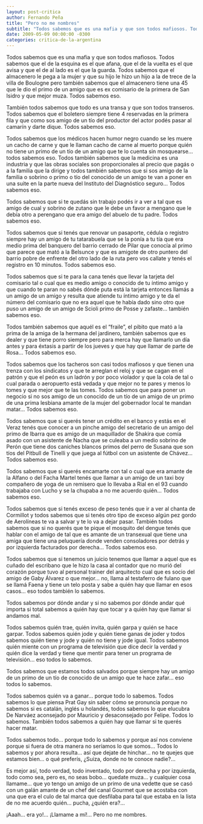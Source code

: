 ```yaml
---
layout: post-critica
author: Fernando Peña
title: "Pero no me nombres"
subtitle: "Todos sabemos que es una mafia y que son todos mafiosos. Todos sabemos quién va a ganar. Todos sabemos todo."
date: 2009-05-09 00:00:00 -0300
categories: critica-de-la-argentina
---
```

Todos sabemos que es una mafia y que son todos mafiosos. Todos sabemos que el de la esquina es el que afana, que el de la vuelta es el que avisa y que el de al lado es el que la guarda. Todos sabemos que el almacenero le pega a la mujer y que su hijo le hizo un hijo a la de trece de la villa de Boulogne pero también sabemos que el almacenero tiene una 45 que le dio el primo de un amigo que es ex comisario de la primera de San Isidro y que mejor muza. Todos sabemos eso.

También todos sabemos que todo es una transa y que son todos transeros. Todos sabemos que el boletero siempre tiene 4 reservadas en la primera fila y que como sos amigo de un tío del productor del actor podés pasar al camarín y darte dique. Todos sabemos eso.

Todos sabemos que los médicos hacen humor negro cuando se les muere un cacho de carne y que le llaman cacho de carne al muerto porque quién no tiene un primo de un tío de un amigo que te lo cuenta sin mosquearse... todos sabemos eso. Todos también sabemos que la medicina es una industria y que las obras sociales son proporcionales al precio que pagás o a la familia que la dirige y todos también sabemos que si sos amigo de la familia o sobrino o primo o tío del conocido de un amigo te van a poner en una suite en la parte nueva del Instituto del Diagnóstico seguro... Todos sabemos eso.

Todos sabemos que si te quedás sin trabajo podés ir a ver a tal que es amigo de cual y sobrino de zutano que le debe un favor a mengano que le debía otro a perengano que era amigo del abuelo de tu padre. Todos sabemos eso.

Todos sabemos que si tenés que renovar un pasaporte, cédula o registro siempre hay un amigo de tu tatarabuela que se la ponía a tu tía que era medio prima del banquero del barrio cerrado de Pilar que conocía al primo que parece que mató a la Belsunce y que es amigote de otro puntero del barrio pobre de enfrente del otro lado de la ruta pero vos callate y tenés el registro en 10 minutos. Todos sabemos eso.

Todos sabemos que si te para la cana tenés que llevar la tarjeta del comisario tal o cual que es medio amigo o conocido de tu íntimo amigo y que cuando te paran no sabés dónde puta está la tarjeta entonces llamás a un amigo de un amigo y resulta que atiende tu íntimo amigo y te da el número del comisario que no era aquel que te había dado sino otro que puso un amigo de un amigo de Scioli primo de Posse y zafaste... también sabemos eso.

Todos también sabemos que aquél es el “fraile”, el pibito que mató a la prima de la amiga de la hermana del jardinero, también sabemos que es dealer y que tiene porro siempre pero para merca hay que llamarlo un día antes y para éxtasis a partir de los jueves y que hay que llamar de parte de Rosa... Todos sabemos eso.

Todos sabemos que los tacheros son casi todos mafiosos y que tienen una trenza con los sindicatos y que te arreglan el reloj y que se cagan en el patrón y que el peón es un ladrón y por poco violador y que la cola de tal o cual parada o aeropuerto está vedada y que mejor no te pares y menos lo tomes y que mejor que te las tomes. Todos sabemos que para poner un negocio si no sos amigo de un conocido de un tío de un amigo de un primo de una prima lesbiana amante de la mujer del gobernador local te mandan matar... Todos sabemos eso.

Todos sabemos que si querés tener un crédito en el banco y estás en el Veraz tenés que conocer a un pinche amigo del secretario de un amigo del primo de Ibarra que es amigo de un maquillador de Shakira que comía asado con un asistente de Nacha que se culeaba a un medio sobrino de Perón que tiene dos caniches blancos primos del perro de Susana que son tíos del Pitbull de Tinelli y que juega al fútbol con un asistente de Chávez... Todos sabemos eso.

Todos sabemos que si querés encamarte con tal o cual que era amante de la Alfano o del Facha Martel tenés que llamar a un amigo de un taxi boy compañero de yoga de un remisero que lo llevaba a Rial en el 93 cuando trabajaba con Lucho y se la chupaba a no me acuerdo quién... Todos sabemos eso.

Todos sabemos que si tenés exceso de peso tenés que ir a ver al chanta de Cormillot y todos sabemos que si tenés otro tipo de exceso algún pez gordo de Aerolíneas te va a salvar y te lo va a dejar pasar. También todos sabemos que si no querés que te pique el mosquito del dengue tenés que hablar con el amigo de tal que es amante de un transexual que tiene una amiga que tiene una peluquería donde venden consoladores por detrás y por izquierda facturados por derecha... Todos sabemos eso.

Todos sabemos que si tenemos un juicio tenemos que llamar a aquel que es cuñado del escribano que le hizo la casa al contador que no murió del corazón porque tuvo al personal trainer del arquitecto cual que es socio del amigo de Gaby Álvarez o que mejor... no, llama al testaferro de fulano que se llamá Faena y tiene un telo posta y sabe a quién hay que llamar en esos casos... eso todos también lo sabemos.

Todos sabemos por dónde andar y si no sabemos por dónde andar qué importa si total sabemos a quién hay que tocar y a quién hay que llamar si andamos mal.

Todos sabemos quién trae, quién invita, quién garpa y quién se hace garpar. Todos sabemos quién jode y quién tiene ganas de joder y todos sabemos quién tiene y jode y quién no tiene y jode igual.
Todos sabemos quién miente con un programa de televisión que dice decir la verdad y quién dice la verdad y tiene que mentir para tener un programa de televisión... eso todos lo sabemos.

Todos sabemos que estamos todos salvados porque siempre hay un amigo de un primo de un tío de conocido de un amigo que te hace zafar... eso todos lo sabemos.

Todos sabemos quién va a ganar... porque todo lo sabemos. Todos sabemos lo que piensa Prat Gay sin saber cómo se pronuncia porque no sabemos si es catalán, inglés u holandés, todos sabemos lo que elucubra De Narváez aconsejado por Mauricio y desaconsejado por Felipe. Todos lo sabemos. También todos sabemos a quién hay que llamar si te querés hacer matar.

Todos sabemos todo... porque todo lo sabemos y porque así nos conviene porque si fuera de otra manera no seríamos lo que somos... Todos lo sabemos y por ahora resulta... así que dejate de hinchar... no te quejes que estamos bien... o qué preferís, ¿Suiza, donde no te conoce nadie?...

Es mejor así, todo verdad, todo inventado, todo por derecha y por izquierda, todo como sea, pero es, no seas bobo... quedate muza... y cualquier cosa llamame... que yo tengo un amigo de un primo de una vedette que se casó con un galán amante de un chef del canal Gourmet que se acostaba con una que era el culo de tal marca que desfilaba para tal que estaba en la lista de no me acuerdo quién... pucha, ¿quién era?...

¡Aaah... era yo!... ¡Llamame a mí!... Pero no me nombres.
